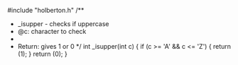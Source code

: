 #include "holberton.h"
/**
 * _isupper - checks if uppercase
 * @c: character to check
 *
 * Return: gives 1 or 0
 */
int _isupper(int c)
{
if (c >= 'A' && c <= 'Z')
{
return (1);
}
return (0);
}